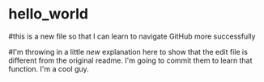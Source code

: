 # hello_world
#this is a new file so that I can learn to navigate GitHub more successfully

#I'm throwing in a little *new* explanation here to show that the edit file is different from the original readme. I'm going to commit them to learn that function. I'm a cool guy.
